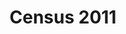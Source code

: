 ---
schema: default
title: Census 2011
organization: 'Lewisham council'
notes: Historical census data by 2022 ward
resources:
  - name: Country of birth
    url: >-
      https://github.com/lb-lewisham/open-data-lewisham/raw/gh-pages/_datasets/data/census-2011/country_of_birth/lbl_country_of_birth_wd22.csv
    format: csv
  - name: Educational attainment
    url: >-
      https://github.com/lb-lewisham/open-data-lewisham/raw/gh-pages/_datasets/data/census-2011/educational_attainment/lbl_educational_attainment_wd22.csv
    format: csv
  - name: Economic activity groups
    url: >-
      https://github.com/lb-lewisham/open-data-lewisham/raw/gh-pages/_datasets/data/census-2011/economic-activity/lbl_economic_activity_groups_wd22.csv
    format: csv
  - name: Economic activity types
    url: >-
      https://github.com/lb-lewisham/open-data-lewisham/raw/gh-pages/_datasets/data/census-2011/economic-activity/lbl_economic_activity_wd22.csv
    format: csv
  - name: Economic activity hours worked
    url: >-
      https://github.com/lb-lewisham/open-data-lewisham/raw/gh-pages/_datasets/data/census-2011/economic-activity/lbl_hours_worked_wd22.csv
    format: csv
  - name: Economic activity occupation
    url: >-
      https://github.com/lb-lewisham/open-data-lewisham/raw/gh-pages/_datasets/data/census-2011/economic-activity/lbl_occupation_wd22.csv
    format: csv
  - name: Economic activity occupation minor groups
    url: >-
      https://github.com/lb-lewisham/open-data-lewisham/raw/gh-pages/_datasets/data/census-2011/economic-activity/lbl_occupation_minor_groups_wd22.csv
    format: csv
  - name: Ethnicity
    url: >-
      https://github.com/lb-lewisham/open-data-lewisham/raw/gh-pages/_datasets/data/census-2011/ethnicity/lbl_ethnicity_wd22.csv
    format: csv
  - name: Health and provision of unpaid care
    url: >-
      https://github.com/lb-lewisham/open-data-lewisham/raw/gh-pages/_datasets/data/census-2011/health/lbl_health_and_provision_of_unpaid_care_wd22.csv
    format: csv
  - name: Housing type
    url: >-
      https://github.com/lb-lewisham/open-data-lewisham/raw/gh-pages/_datasets/data/census-2011/housing/lbl_accommodation_type_wd22.csv
    format: csv
  - name: Housing vehicle availability
    url: >-
      https://github.com/lb-lewisham/open-data-lewisham/raw/gh-pages/_datasets/data/census-2011/housing/lbl_car_van_availability_wd22.csv
    format: csv
  - name: Housing composition
    url: >-
      https://github.com/lb-lewisham/open-data-lewisham/raw/gh-pages/_datasets/data/census-2011/housing/lbl_household_compositions_wd22.csv
  - name: Housing bedrooms available
    url: >-
      https://github.com/lb-lewisham/open-data-lewisham/raw/gh-pages/_datasets/data/census-2011/housing/lbl_occupancy_rating_wd22.csv
    format: csv
  - name: Housing heating
    url: >-
      https://github.com/lb-lewisham/open-data-lewisham/raw/gh-pages/_datasets/data/census-2011/housing/lbl_rooms_bedrooms_central_heating_wd22.csv
    format: csv
  - name: Housing tenure
    url: >-
      https://github.com/lb-lewisham/open-data-lewisham/raw/gh-pages/_datasets/data/census-2011/housing/lbl_tenure_households_wd22.csv
    format: csv
  - name: Language proficiency in English
    url: >-
      https://github.com/lb-lewisham/open-data-lewisham/raw/gh-pages/_datasets/data/census-2011/languages/lbl_english_proficiency_wd22.csv
    format: csv
  - name: Main language
    url: >-
      https://github.com/lb-lewisham/open-data-lewisham/raw/gh-pages/_datasets/data/census-2011/languages/lbl_main_language_detailed_wd22.csv
    format: csv
  - name: Religion
    url: >-
      https://github.com/lb-lewisham/open-data-lewisham/raw/gh-pages/_datasets/data/census-2011/religion/lbl_religion_wd22.csv
    format: csv
license: 'https://www.nationalarchives.gov.uk/doc/open-government-licence/version/3/'
category:
  - Uncategorized
maintainer: 'Lewisham insight'
maintainer_email: insight-and-delivery@lewisham.gov.uk
---